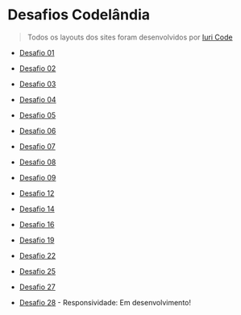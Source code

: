 # Desafios Codelândia

>Todos os layouts dos sites foram desenvolvidos por [Iuri Code](https://www.instagram.com/iuricode/)

- [Desafio 01](https://blogdacodelandia.netlify.app)
- [Desafio 02](https://jordanshoeswebsite.netlify.app)
- [Desafio 03](https://websiteonepage.netlify.app)
- [Desafio 04](https://loginpageweb.netlify.app)
- [Desafio 05](https://studioghibliwebsite.netlify.app)
- [Desafio 06](https://lokiwebsite.netlify.app)
- [Desafio 07](https://valoranttest.netlify.app)
- [Desafio 08](https://codemojiwebsite.netlify.app)
- [Desafio 09](https://iuryportfolio.netlify.app)

- [Desafio 12](https://lapizzawebsite.netlify.app)
- [Desafio 14](https://helpdogwebsite.netlify.app)
- [Desafio 16](https://feliznatalwebsite.netlify.app)
- [Desafio 19](https://rachiwebsite.netlify.app)

- [Desafio 22](https://projetoscodelandia.netlify.app/)
- [Desafio 25](https://homeyouwebsite.netlify.app)
- [Desafio 27](https://foodjpwebsite.netlify.app)
- [Desafio 28](https://psgwebsitechallenge.netlify.app) - Responsividade: Em desenvolvimento!
